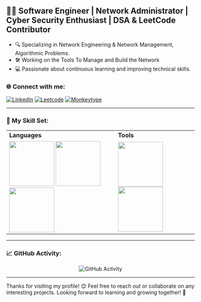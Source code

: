## 👨‍💻 Software Engineer | Network Administrator | Cyber Security Enthusiast | DSA & LeetCode Contributor

- 🔍 Specializing in Network Engineering & Network Management, Algorithmic Problems.
- 🛠️ Working on the Tools To Manage and Build the Network
- 💻 Passionate about continuous learning and improving technical skills.

### 🌐 Connect with me:
[![LinkedIn](https://img.shields.io/badge/-LinkedIn-blue?style=flat-square&logo=LinkedIn&logoColor=white)](https://www.linkedin.com/in/hussainahmad02/) 
[![Leetcode](https://img.shields.io/badge/-Leetcode-orange?style=flat-square&logo=Leetcode&logoColor=white)](https://leetcode.com/u/hussainahmad02/)
[![Monkeytype](https://img.shields.io/badge/-Monkeytype-00D0A3?style=flat-square&logo=Monkeytype&logoColor=white)](https://monkeytype.com/profile/hussain_02)

---

### 🧰 My Skill Set:

<table>
  <tr>
    <td><b>Languages</b></td>
    <td><b>Tools</b></td>
  </tr>
  <tr>
    <td>
      <img src="https://img.shields.io/badge/-Python-3776AB?style=flat&logo=python&logoColor=white" width="120">
      <img src="https://img.shields.io/badge/-C++-00599C?style=flat&logo=c%2B%2B&logoColor=white" width="120">
      <img src="https://img.shields.io/badge/-PHP-777BB4?style=flat&logo=php&logoColor=white" width="120">
    </td>
    <td>
      <img src="https://img.shields.io/badge/-Packet%20Tracer-00A8E8?style=flat&logo=cisco&logoColor=white" width="120">
      <img src="https://img.shields.io/badge/-Burp%20Suite-FF5733?style=flat&logo=burp-suite&logoColor=white" width="120">
    </td>
  </tr>
</table>

---

### 📈 GitHub Activity:
<p align="center">
  <img src="https://github-readme-activity-graph.vercel.app/graph?username=hussainahmad402&theme=react&hide_border=true" alt="GitHub Activity">
</p>


---

Thanks for visiting my profile! 😊 Feel free to reach out or collaborate on any interesting projects. Looking forward to learning and growing together! 🌱
